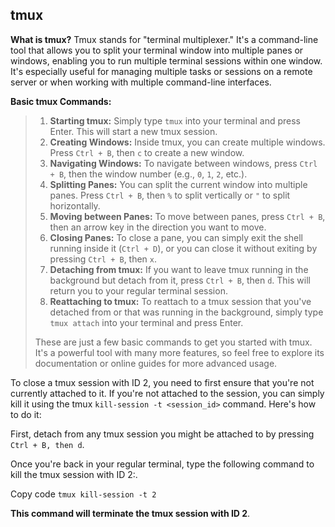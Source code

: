 ## tmux
 **What is tmux?** Tmux stands for "terminal multiplexer." It's a command-line tool that allows you to split your terminal window into multiple panes or windows, enabling you to run multiple terminal sessions within one window. It's especially useful for managing multiple tasks or sessions on a remote server or when working with multiple command-line interfaces.

 **Basic tmux Commands:**
 
> 1. **Starting tmux:** Simply type `tmux` into your terminal and press Enter. This will start a new tmux session.
> 2. **Creating Windows:** Inside tmux, you can create multiple windows. Press `Ctrl + B`, then `c` to create a new window.
> 3. **Navigating Windows:** To navigate between windows, press `Ctrl + B`, then the window number (e.g., `0`, `1`, `2`, etc.).
> 4. **Splitting Panes:** You can split the current window into multiple panes. Press `Ctrl + B`, then `%` to split vertically or `"` to split horizontally.
> 5. **Moving between Panes:** To move between panes, press `Ctrl + B`, then an arrow key in the direction you want to move.
> 6. **Closing Panes:** To close a pane, you can simply exit the shell running inside it (`Ctrl + D`), or you can close it without exiting by pressing `Ctrl + B`, then `x`.
> 7. **Detaching from tmux:** If you want to leave tmux running in the background but detach from it, press `Ctrl + B`, then `d`. This will return you to your regular terminal session.
> 8. **Reattaching to tmux:** To reattach to a tmux session that you've detached from or that was running in the background, simply type `tmux attach` into your terminal and press Enter.
> 
> These are just a few basic commands to get you started with tmux. It's a powerful tool with many more features, so feel free to explore its documentation or online guides for more advanced usage.

To close a tmux session with ID 2, you need to first ensure that you're not currently attached to it. If you're not attached to the session, you can simply kill it using the tmux ```kill-session -t <session_id>``` command. Here's how to do it:

First, detach from any tmux session you might be attached to by pressing``` Ctrl + B, then d```.

Once you're back in your regular terminal, type the following command to kill the tmux session with ID 2:.

Copy code
```tmux kill-session -t 2```

**This command will terminate the tmux session with ID 2**.
